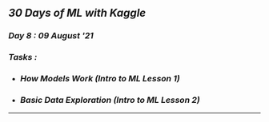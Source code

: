 ## _30 Days of ML with Kaggle_
### _Day 8 : 09 August '21_
### _Tasks :_
* ### _How Models Work (Intro to ML Lesson 1)_
* ### _Basic Data Exploration (Intro to ML Lesson 2)_
---
